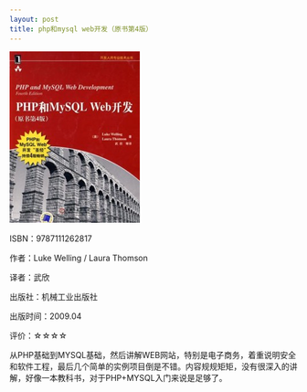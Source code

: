 ```yaml
---
layout: post
title: php和mysql web开发（原书第4版）
---
```

<img class="cover" src="/images/2011/12/9787111262817-228x300.jpg" width="228" height="300" />

ISBN：9787111262817

作者：Luke Welling / Laura Thomson

译者：武欣

出版社：机械工业出版社

出版时间：2009.04

评价：☆☆☆☆

从PHP基础到MYSQL基础，然后讲解WEB网站，特别是电子商务，着重说明安全和软件工程，最后几个简单的实例项目倒是不错。内容规规矩矩，没有很深入的讲解，好像一本教科书，对于PHP+MYSQL入门来说是足够了。
